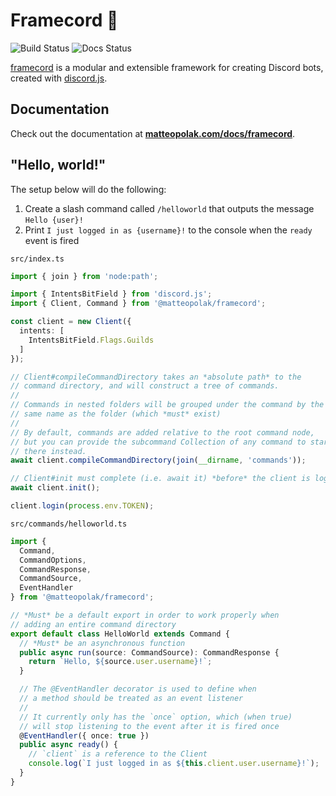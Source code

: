 # Framecord 🤖

![Build Status](https://github.com/matteopolak/framecord/actions/workflows/ci.yml/badge.svg)
![Docs Status](https://github.com/matteopolak/framecord/actions/workflows/docs.yml/badge.svg)

[framecord](https://github.com/matteopolak/framecord) is a modular and extensible framework for creating Discord bots, created with [discord.js](https://github.com/discordjs/discord.js).

## Documentation

Check out the documentation at **[matteopolak.com/docs/framecord](https://matteopolak.com/docs/framecord)**.

## "Hello, world!"

The setup below will do the following:
1. Create a slash command called `/helloworld` that outputs the message `Hello {user}!`
2. Print `I just logged in as {username}!` to the console when the `ready` event is fired

`src/index.ts`
```typescript
import { join } from 'node:path';

import { IntentsBitField } from 'discord.js';
import { Client, Command } from '@matteopolak/framecord';

const client = new Client({
  intents: [
    IntentsBitField.Flags.Guilds
  ]
});

// Client#compileCommandDirectory takes an *absolute path* to the
// command directory, and will construct a tree of commands.
//
// Commands in nested folders will be grouped under the command by the
// same name as the folder (which *must* exist)
//
// By default, commands are added relative to the root command node,
// but you can provide the subcommand Collection of any command to start
// there instead.
await client.compileCommandDirectory(join(__dirname, 'commands'));

// Client#init must complete (i.e. await it) *before* the client is logged in.
await client.init();

client.login(process.env.TOKEN);
```

`src/commands/helloworld.ts`
```typescript
import {
  Command,
  CommandOptions,
  CommandResponse,
  CommandSource,
  EventHandler
} from '@matteopolak/framecord';

// *Must* be a default export in order to work properly when
// adding an entire command directory
export default class HelloWorld extends Command {
  // *Must* be an asynchronous function
  public async run(source: CommandSource): CommandResponse {
    return `Hello, ${source.user.username}!`;
  }

  // The @EventHandler decorator is used to define when
  // a method should be treated as an event listener
  //
  // It currently only has the `once` option, which (when true)
  // will stop listening to the event after it is fired once
  @EventHandler({ once: true })
  public async ready() {
    // `client` is a reference to the Client
    console.log(`I just logged in as ${this.client.user.username}!`);
  }
}
```